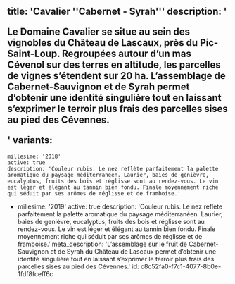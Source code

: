 title: 'Cavalier ''Cabernet - Syrah'''
description: '<p>Le Domaine Cavalier se situe au sein des vignobles du Château de Lascaux, près du Pic-Saint-Loup. Regroupées autour d’un mas Cévenol sur des terres en altitude, les parcelles de vignes s’étendent sur 20 ha. L’assemblage de Cabernet-Sauvignon et de Syrah permet d’obtenir une identité singulière tout en laissant s’exprimer le terroir plus frais des parcelles sises au pied des Cévennes.</p>'
variants:
  -
    millesime: '2018'
    active: true
    description: 'Couleur rubis. Le nez reflète parfaitement la palette aromatique du paysage méditerranéen. Laurier, baies de genièvre, eucalyptus, fruits des bois et réglisse sont au rendez-vous. Le vin est léger et élégant au tannin bien fondu. Finale moyennement riche qui séduit par ses arômes de réglisse et de framboise.'
  -
    millesime: '2019'
    active: true
    description: 'Couleur rubis. Le nez reflète parfaitement la palette aromatique du paysage méditerranéen. Laurier, baies de genièvre, eucalyptus, fruits des bois et réglisse sont au rendez-vous. Le vin est léger et élégant au tannin bien fondu. Finale moyennement riche qui séduit par ses arômes de réglisse et de framboise.'
meta_description: 'L’assemblage sur le fruit de Cabernet-Sauvignon et de Syrah du Château de Lascaux permet d’obtenir une identité singulière tout en laissant s’exprimer le terroir plus frais des parcelles sises au pied des Cévennes.'
id: c8c52fa0-f7c1-4077-8b0e-1fdf8fceff6c
